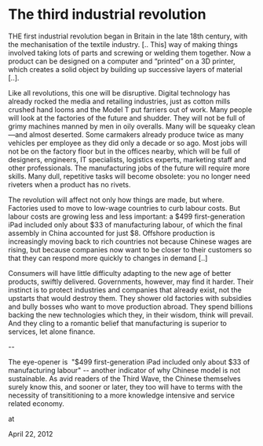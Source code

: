 # The third industrial revolution

THE first industrial revolution began in Britain in the late 18th century, with the mechanisation of the textile industry. [.. This] way of making things involved taking lots of parts and screwing 
or welding them together. Now a product can be designed on a computer 
and “printed” on a 3D printer, which creates a solid object by building 
up successive layers of material [..].  

Like all revolutions, this one will be disruptive. Digital technology
 has already rocked the media and retailing industries, just as cotton 
mills crushed hand looms and the Model T put farriers out of work. Many 
people will look at the factories of the future and shudder. They will 
not be full of grimy machines manned by men in oily overalls. Many will 
be squeaky clean—and almost deserted. Some carmakers already produce 
twice as many vehicles per employee as they did only a decade or so ago.
 Most jobs will not be on the factory floor but in the offices nearby, 
which will be full of designers, engineers, IT specialists, logistics 
experts, marketing staff and other professionals. The manufacturing jobs
 of the future will require more skills. Many dull, repetitive tasks 
will become obsolete: you no longer need riveters when a product has no 
rivets.

The revolution will affect not only how things are made, but where. 
Factories used to move to low-wage countries to curb labour costs. But 
labour costs are growing less and less important: a $499 
first-generation iPad included only about $33 of manufacturing labour, 
of which the final assembly in China accounted for just $8. Offshore 
production is increasingly moving back to rich countries not because 
Chinese wages are rising, but because companies now want to be closer to
 their customers so that they can respond more quickly to changes in 
demand [..]

Consumers will have little difficulty adapting to the new age of better 
products, swiftly delivered. Governments, however, may find it harder. 
Their instinct is to protect industries and companies that already 
exist, not the upstarts that would destroy them. They shower old 
factories with subsidies and bully bosses who want to move production 
abroad. They spend billions backing the new technologies which they, in 
their wisdom, think will prevail. And they cling to a romantic belief 
that manufacturing is superior to services, let alone finance.

--

The eye-opener is  "$499 first-generation iPad included only about $33 of manufacturing labour" -- another indicator of  why Chinese model is not sustainable. As avid readers of the Third Wave, the Chinese themselves surely  know this, and sooner or later, they too will have to terms with the necessity of transititioning to a more knowledge intensive and service related economy. 







at

April 22, 2012















